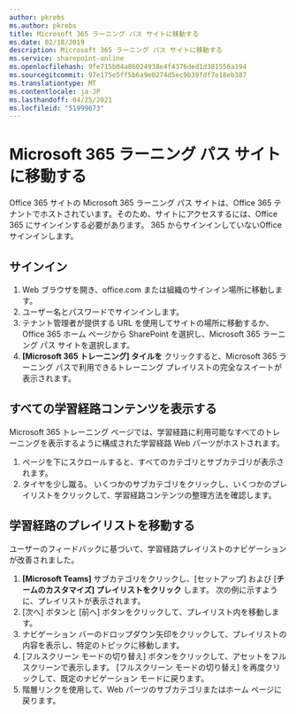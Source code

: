 ```yaml
---
author: pkrebs
ms.author: pkrebs
title: Microsoft 365 ラーニング パス サイトに移動する
ms.date: 02/18/2019
description: Microsoft 365 ラーニング パス サイトに移動する
ms.service: sharepoint-online
ms.openlocfilehash: 9fe715b04a86024938e4f4376ded1d381556a194
ms.sourcegitcommit: 97e175e5ff5b6a9e0274d5ec9b39fdf7e18eb387
ms.translationtype: MT
ms.contentlocale: ja-JP
ms.lasthandoff: 04/25/2021
ms.locfileid: "51999673"
---
```

# <a name="go-to-the-microsoft-365-learning-pathways-site"></a>Microsoft 365 ラーニング パス サイトに移動する

Office 365 サイトの Microsoft 365 ラーニング パス サイトは、Office 365 テナントでホストされています。そのため、サイトにアクセスするには、Office 365 にサインインする必要があります。 365 からサインインしていないOfficeサインインします。 

## <a name="sign-in"></a>サインイン  

1.  Web ブラウザを開き、office.com または組織のサインイン場所に移動します。 
2.  ユーザー名とパスワードでサインインします。
3.  テナント管理者が提供する URL を使用してサイトの場所に移動するか、Office 365 ホーム ページから SharePoint を選択し、Microsoft 365 ラーニング パス サイトを選択します。 
5. **[Microsoft 365 トレーニング] タイルを** クリックすると、Microsoft 365 ラーニング パスで利用できるトレーニング プレイリストの完全なスイートが表示されます。 

## <a name="view-all-the-learning-pathways-content"></a>すべての学習経路コンテンツを表示する
Microsoft 365 トレーニング ページでは、学習経路に利用可能なすべてのトレーニングを表示するように構成された学習経路 Web パーツがホストされます。 

1. ページを下にスクロールすると、すべてのカテゴリとサブカテゴリが表示されます。
2. タイヤを少し蹴る。 いくつかのサブカテゴリをクリックし、いくつかのプレイリストをクリックして、学習経路コンテンツの整理方法を確認します。 

## <a name="navigate-through-learning-pathways-playlists"></a>学習経路のプレイリストを移動する
ユーザーのフィードバックに基づいて、学習経路プレイリストのナビゲーションが改善されました。 

1. **[Microsoft Teams]** サブカテゴリをクリックし、[セットアップ] および [**チームのカスタマイズ] プレイリストをクリック** します。 次の例に示すように、プレイリストが表示されます。
2. [次へ] ボタンと [前へ] ボタンをクリックして、プレイリスト内を移動します。
3. ナビゲーション バーのドロップダウン矢印をクリックして、プレイリストの内容を表示し、特定のトピックに移動します。
4. [フルスクリーン モードの切り替え] ボタンをクリックして、アセットをフルスクリーンで表示します。 [フルスクリーン モードの切り替え] を再度クリックして、既定のナビゲーション モードに戻ります。
5. 階層リンクを使用して、Web パーツのサブカテゴリまたはホーム ページに戻ります。  

